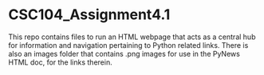 # CSC104_Assignment4.1
This repo contains files to run an HTML webpage that acts as a central hub for information and navigation pertaining to Python related links. There is also an images folder that contains .png images for use in the PyNews HTML doc, for the links therein. 
